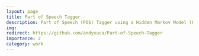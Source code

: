 ```yaml
---
layout: page
title: Part of Speech Tagger
description: Part of Speech (POS) Tagger using a Hidden Markov Model (HMM) and the Viterbi Algorithm
img: 
redirect: https://github.com/andyxuca/Part-of-Speech-Tagger
importance: 2
category: work
---
```



